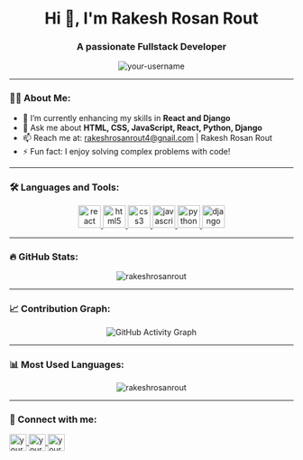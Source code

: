 <h1 align="center">Hi 👋, I'm Rakesh Rosan Rout</h1>
<h3 align="center">A passionate Fullstack Developer</h3>

<p align="center">
  <img src="https://komarev.com/ghpvc/?username=your-username&label=Profile%20views&color=0e75b6&style=flat" alt="your-username" />
</p>

---

### 👨‍💻 About Me:

- 🌱 I’m currently enhancing my skills in **React and Django**
- 💬 Ask me about **HTML, CSS, JavaScript, React, Python, Django**
- 📫 Reach me at: rakeshrosanrout4@gnail.com | Rakesh Rosan Rout
- ⚡ Fun fact: I enjoy solving complex problems with code!

---

### 🛠️ Languages and Tools:

<p align="center">
  <a href="https://reactjs.org/" target="_blank">
    <img src="https://upload.wikimedia.org/wikipedia/commons/a/a7/React-icon.svg" alt="react" width="40" height="40"/>
  </a> 
  <a href="https://www.w3.org/html/" target="_blank">
    <img src="https://upload.wikimedia.org/wikipedia/commons/6/61/HTML5_logo_and_wordmark.svg" alt="html5" width="40" height="40"/>
  </a>
  <a href="https://www.w3schools.com/css/" target="_blank">
    <img src="https://upload.wikimedia.org/wikipedia/commons/d/d5/CSS3_logo_and_wordmark.svg" alt="css3" width="40" height="40"/>
  </a>
  <a href="https://developer.mozilla.org/en-US/docs/Web/JavaScript" target="_blank">
    <img src="https://upload.wikimedia.org/wikipedia/commons/6/6a/JavaScript-logo.png" alt="javascript" width="40" height="40"/>
  </a>
  <a href="https://www.python.org" target="_blank">
    <img src="https://upload.wikimedia.org/wikipedia/commons/c/c3/Python-logo-notext.svg" alt="python" width="40" height="40"/>
  </a>
  <a href="https://www.djangoproject.com/" target="_blank">
    <img src="https://upload.wikimedia.org/wikipedia/commons/7/75/Django_logo.svg" alt="django" width="40" height="40"/>
  </a>
</p>

---

### 🔥 GitHub Stats:

<p align="center">
  <img src="https://github-readme-stats.vercel.app/api?username=rakeshrosanrout&show_icons=true&theme=radical" alt="rakeshrosanrout" />
</p>

---

### 📈 Contribution Graph:

<p align="center">
  <img src="https://activity-graph.herokuapp.com/graph?username=rakeshrosanrout&theme=react-dark&hide_border=true" alt="GitHub Activity Graph" />
</p>

---

### 📊 Most Used Languages:

<p align="center">
  <img src="https://github-readme-stats.vercel.app/api/top-langs/?username=rakeshrosanrout&layout=compact&theme=radical" alt="rakeshrosanrout" />
</p>

---

### 🤝 Connect with me:

<p align="left">
  <a href="https://linkedin.com/in/Rakesh Rosan Rout" target="_blank">
    <img align="center" src="https://upload.wikimedia.org/wikipedia/commons/c/ca/LinkedIn_logo_initials.png" alt="your-linkedin" height="30" width="30" />
  </a>
  <a href="https://www.instagram.com/rakeshrosan.rout" target="_blank">
    <img align="center" src="https://upload.wikimedia.org/wikipedia/commons/a/a5/Instagram_icon.png" alt="your-instagram" height="30" width="30" />
  </a>
  <a href="https://www.facebook.com/Rakesh Rosan Rout" target="_blank">
    <img align="center" src="https://upload.wikimedia.org/wikipedia/commons/5/51/Facebook_f_logo_%282019%29.svg" alt="your-facebook" height="30" width="30" />
  </a>
</p>
